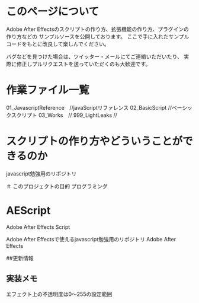 # このページについて
Adobe After Effectsのスクリプトの作り方、拡張機能の作り方、プラグインの作り方などの
サンプルソースを公開しております。
ここで手に入れたサンプルコードをもとに改良して楽しんでください。

バグなどを見つけた場合は、ツイッター・メールにてご連絡いただいたり、
実際に修正しプルリクエストを送っていただくのも大歓迎です。

# 作業ファイル一覧
01_JavascriptReference　//javaScriptリファレンス
02_BasicScript  //ベーシックスクリプト
03_Works　//
999_LightLeaks //


# スクリプトの作り方やどういうことができるのか
javascript勉強用のリポジトリ

＃ このプロジェクトの目的
プログラミング


# AEScript
Adobe After Effects Script

Adobe After Effectsで使えるjavascript勉強用のリポジトリ
Adobe After Effects


##更新情報

## 実装メモ
エフェクト上の不透明度は0～255の設定範囲
